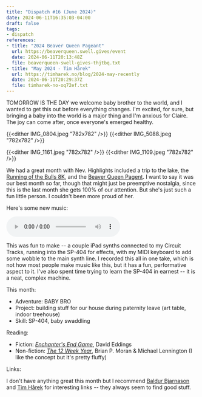 ```yaml
---
title: "Dispatch #16 (June 2024)"
date: 2024-06-11T16:35:03-04:00
draft: false
tags:
- dispatch
references:
- title: "2024 Beaver Queen Pageant"
  url: https://beaverqueen.swell.gives/event
  date: 2024-06-11T20:13:48Z
  file: beaverqueen-swell-gives-thjtbq.txt
- title: "May 2024 - Tim Hårek"
  url: https://timharek.no/blog/2024-may-recently
  date: 2024-06-11T20:29:37Z
  file: timharek-no-oq72ef.txt
---
```


TOMORROW IS THE DAY we welcome baby brother to the world, and I wanted to get this out before everything changes. I'm excited, for sure, but bringing a baby into the world is a major thing and I'm anxious for Claire. The joy can come after, once everyone's emerged healthy.

<!--more-->

{{<dither IMG_0804.jpeg "782x782" />}}
{{<dither IMG_5088.jpeg "782x782" />}}

{{<dither IMG_1161.jpeg "782x782" />}}
{{<dither IMG_1109.jpeg "782x782" />}}

We had a great month with Nev. Highlights included a trip to the lake, the [Running of the Bulls 8K][1], and the [Beaver Queen Pagent][2]. I want to say it was our best month so far, though that might just be preemptive nostalgia, since this is the last month she gets 100% of our attention. But she's just such a fun little person. I couldn't been more proud of her.

[1]: https://bullcityrunning.com/our-races/running-of-the-bulls-8k/
[2]: https://beaverqueen.swell.gives/event

Here's some new music:

<audio controls src="/journal/dispatch-16-june-2024/Asperitas.mp3"></audio>

This was fun to make -- a couple iPad synths connected to my Circuit Tracks, running into the SP-404 for effects, with my MIDI keyboard to add some wobble to the main synth line. I recorded this all in one take, which is not how most people make music like this, but it has a fun, performative aspect to it. I've also spent time trying to learn the SP-404 in earnest -- it is a neat, complex machine.

This month:

* Adventure: BABY BRO
* Project: building stuff for our house during paternity leave (art table, indoor treehouse)
* Skill: SP-404, baby swaddling

Reading:

* Fiction: [_Enchanter's End Game_][3], David Eddings
* Non-fiction: [_The 12 Week Year_][4], Brian P. Moran & Michael Lennington (I like the concept but it's pretty fluffy)

[3]: https://www.goodreads.com/book/show/44687.Enchanters_End_Game
[4]: https://www.goodreads.com/book/show/10009377-the-12-week-year

Links:

I don't have anything great this month but I recommend [Baldur Bjarnason][5] and [Tim Hårek][6] for interesting links -- they always seem to find good stuff.

[5]: https://softwarecrisis.dev/
[6]: https://timharek.no/blog/2024-may-recently
